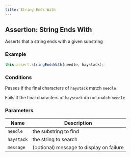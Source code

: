 ```yaml
---
title: String Ends With 
---
```


## Assertion: String Ends With 

Asserts that a string ends with a given substring 

### Example 

```ts 
this.assert.stringEndsWith(needle, haystack);
``` 

### Conditions 

Passes if the final characters of `haystack` match `needle`

Fails if the final characters of `haystack` do not match `needle` 

### Parameters 

| Name | Description | 
|---|---| 
| `needle` | the substring to find |
| `haystack` | the string to search |
| `message` | (optional) message to display on failure |
